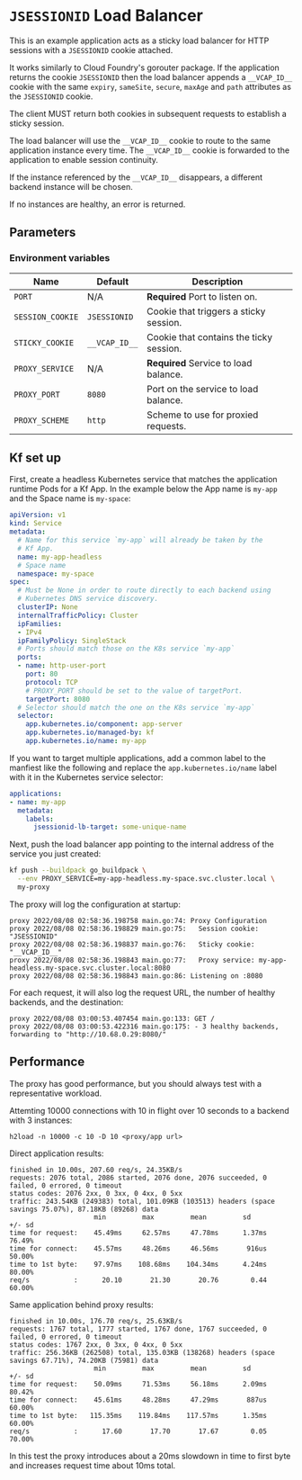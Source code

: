 # `JSESSIONID` Load Balancer

This is an example application acts as a sticky load balancer for HTTP sessions
with a `JSESSIONID` cookie attached.

It works similarly to Cloud Foundry's gorouter package. If the application returns the
cookie `JSESSIONID` then the load balancer appends a `__VCAP_ID__` cookie with the same
`expiry`, `sameSite`, `secure`, `maxAge` and `path` attributes as the `JSESSIONID` cookie.

The client MUST return both cookies in subsequent requests to establish a sticky session.

The load balancer will use the `__VCAP_ID__` cookie to route to the same application instance
every time. The `__VCAP_ID__` cookie is forwarded to the application to enable session continuity.

If the instance referenced by the `__VCAP_ID__` disappears, a different backend instance will be
chosen.

If no instances are healthy, an error is returned.

## Parameters

### Environment variables

| Name             | Default       | Description                             |
| ---------------- | ------------- | --------------------------------------- |
| `PORT`           | N/A           | **Required** Port to listen on.         |
| `SESSION_COOKIE` | `JSESSIONID`  | Cookie that triggers a sticky session.  |
| `STICKY_COOKIE`  | `__VCAP_ID__` | Cookie that contains the ticky session. |
| `PROXY_SERVICE`  | N/A           | **Required** Service to load balance.   |
| `PROXY_PORT`     | `8080`        | Port on the service to load balance.    |
| `PROXY_SCHEME`   | `http`        | Scheme to use for proxied requests.     |

## Kf set up

First, create a headless Kubernetes service that matches the application
runtime Pods for a Kf App. In the example below the App name is `my-app`
and the Space name is `my-space`:

```yaml
apiVersion: v1
kind: Service
metadata:
  # Name for this service `my-app` will already be taken by the
  # Kf App.
  name: my-app-headless
  # Space name
  namespace: my-space
spec:
  # Must be None in order to route directly to each backend using
  # Kubernetes DNS service discovery.
  clusterIP: None
  internalTrafficPolicy: Cluster
  ipFamilies:
  - IPv4
  ipFamilyPolicy: SingleStack
  # Ports should match those on the K8s service `my-app`
  ports:
  - name: http-user-port
    port: 80
    protocol: TCP
    # PROXY_PORT should be set to the value of targetPort.
    targetPort: 8080
  # Selector should match the one on the K8s service `my-app`
  selector:
    app.kubernetes.io/component: app-server
    app.kubernetes.io/managed-by: kf
    app.kubernetes.io/name: my-app
```

If you want to target multiple applications, add a common label to
the manfiest like the following and replace the `app.kubernetes.io/name`
label with it in the Kubernetes service selector:

```yaml
applications:
- name: my-app
  metadata:
    labels:
      jsessionid-lb-target: some-unique-name
```

Next, push the load balancer app pointing to the internal address
of the service you just created:

```bash
kf push --buildpack go_buildpack \
  --env PROXY_SERVICE=my-app-headless.my-space.svc.cluster.local \
  my-proxy
```

The proxy will log the configuration at startup:

```
proxy 2022/08/08 02:58:36.198758 main.go:74: Proxy Configuration
proxy 2022/08/08 02:58:36.198829 main.go:75:   Session cookie: "JSESSIONID"
proxy 2022/08/08 02:58:36.198837 main.go:76:   Sticky cookie: "__VCAP_ID__"
proxy 2022/08/08 02:58:36.198843 main.go:77:   Proxy service: my-app-headless.my-space.svc.cluster.local:8080
proxy 2022/08/08 02:58:36.198843 main.go:86: Listening on :8080
```

For each request, it will also log the request URL, the number of healthy backends, and the destination:

```
proxy 2022/08/08 03:00:53.407454 main.go:133: GET /
proxy 2022/08/08 03:00:53.422316 main.go:175: - 3 healthy backends, forwarding to "http://10.68.0.29:8080/"
```

## Performance

The proxy has good performance, but you should always test with a representative workload.

Attemting 10000 connections with 10 in flight over 10 seconds to a backend with 3 instances:

```
h2load -n 10000 -c 10 -D 10 <proxy/app url>
```

Direct application results:

```
finished in 10.00s, 207.60 req/s, 24.35KB/s
requests: 2076 total, 2086 started, 2076 done, 2076 succeeded, 0 failed, 0 errored, 0 timeout
status codes: 2076 2xx, 0 3xx, 0 4xx, 0 5xx
traffic: 243.54KB (249383) total, 101.09KB (103513) headers (space savings 75.07%), 87.18KB (89268) data
                     min         max         mean         sd        +/- sd
time for request:    45.49ms     62.57ms     47.78ms      1.37ms    76.49%
time for connect:    45.57ms     48.26ms     46.56ms       916us    50.00%
time to 1st byte:    97.97ms    108.68ms    104.34ms      4.24ms    80.00%
req/s           :      20.10       21.30       20.76        0.44    60.00%
```

Same application behind proxy results:

```
finished in 10.00s, 176.70 req/s, 25.63KB/s
requests: 1767 total, 1777 started, 1767 done, 1767 succeeded, 0 failed, 0 errored, 0 timeout
status codes: 1767 2xx, 0 3xx, 0 4xx, 0 5xx
traffic: 256.36KB (262508) total, 135.03KB (138268) headers (space savings 67.71%), 74.20KB (75981) data
                     min         max         mean         sd        +/- sd
time for request:    50.09ms     71.53ms     56.18ms      2.09ms    80.42%
time for connect:    45.61ms     48.28ms     47.29ms       887us    60.00%
time to 1st byte:   115.35ms    119.84ms    117.57ms      1.35ms    60.00%
req/s           :      17.60       17.70       17.67        0.05    70.00%
```

In this test the proxy introduces about a 20ms slowdown in time to first byte and increases
request time about 10ms total.
